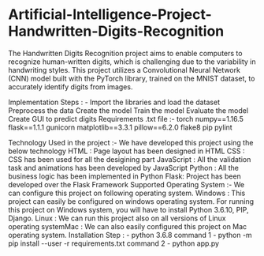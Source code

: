 # Artificial-Intelligence-Project-Handwritten-Digits-Recognition
The Handwritten Digits Recognition project aims to enable computers to recognize human-written digits, which is challenging due to the variability in handwriting styles. This project utilizes a Convolutional Neural Network (CNN) model built with the PyTorch library, trained on the MNIST dataset, to accurately identify digits from images.

Implementation Steps : -
Import the libraries and load the dataset
Preprocess the data
Create the model
Train the model
Evaluate the model
Create GUI to predict digits
Requirements .txt file :-
torch
numpy==1.16.5
flask==1.1.1
gunicorn
matplotlib==3.3.1
pillow==6.2.0
flake8
pip
pylint
 

Technology Used in the project :-
We have developed this project using the below technology
HTML : Page layout has been designed in HTML
CSS : CSS has been used for all the desigining part
JavaScript : All the validation task and animations has been developed by JavaScript
Python : All the business logic has been implemented in Python
Flask: Project has been developed over the Flask Framework
Supported Operating System :-
We can configure this project on following operating system.
Windows : This project can easily be configured on windows operating system. For running this project on Windows system, you will have to install
Python 3.6.10, PIP, Django.
Linux : We can run this project also on all versions of Linux operating systemMac : We can also easily configured this project on Mac operating system.
Installation Step : -
python 3.6.8
command 1 - python -m pip install --user -r requirements.txt
command 2 - python app.py
